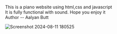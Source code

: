 This is a piano website using html,css and javascript <br>
It is fully functional with sound. Hope you enjoy it <br>
Author -- Aalyan Butt <br>


![Screenshot 2024-08-11 180525](https://github.com/user-attachments/assets/cf14a133-de2b-494b-96d6-d24786230e96)




